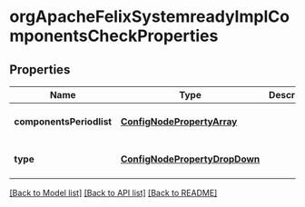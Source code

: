 # orgApacheFelixSystemreadyImplComponentsCheckProperties

## Properties
Name | Type | Description | Notes
------------ | ------------- | ------------- | -------------
**componentsPeriodlist** | [**ConfigNodePropertyArray**](ConfigNodePropertyArray.md) |  | [optional] [default to null]
**type** | [**ConfigNodePropertyDropDown**](ConfigNodePropertyDropDown.md) |  | [optional] [default to null]

[[Back to Model list]](../README.md#documentation-for-models) [[Back to API list]](../README.md#documentation-for-api-endpoints) [[Back to README]](../README.md)


